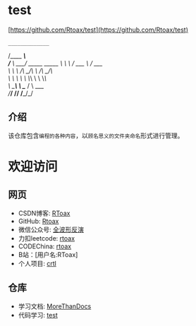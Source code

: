 # test

[https://github.com/Rtoax/test](https://github.com/Rtoax/test)

    _____________   
   /\____    ____\   
   \/___ \   \___/    _____     _____
        \ \   \      / ___ \   / ___ \
         \ \   \    /\ \_/\ \ /\ \_/\ \
          \ \   \   \ \ \\_\ \\ \ \\_\ \
           \ \___\   \ \____ / \ \___  _\
            \/___/    \/____/   \/___/\_/


## 介绍

该仓库包含`编程的各种内容`，以`顾名思义的文件夹命名`形式进行管理。



# 欢迎访问

## 网页

* CSDN博客: [RToax](https://rtoax.blog.csdn.net/)
* GitHub: [Rtoax](https://github.com/Rtoax)
* 微信公众号: [全波形反演](https://mp.weixin.qq.com/s/bENgHzsBzARYPdWiDvLitQ)
* 力扣leetcode: [rtoax](https://leetcode-cn.com/u/rtoax/)
* CODEChina: [rtoax](https://codechina.csdn.net/Rong_Toa)
* B站：[用户名:RToax]
* 个人项目: [crtl](https://rtoax.github.io/crtl/)

## 仓库

* 学习文档: [MoreThanDocs](https://github.com/Rtoax/MoreThanDocs)
* 代码学习: [test](https://github.com/Rtoax/test)

